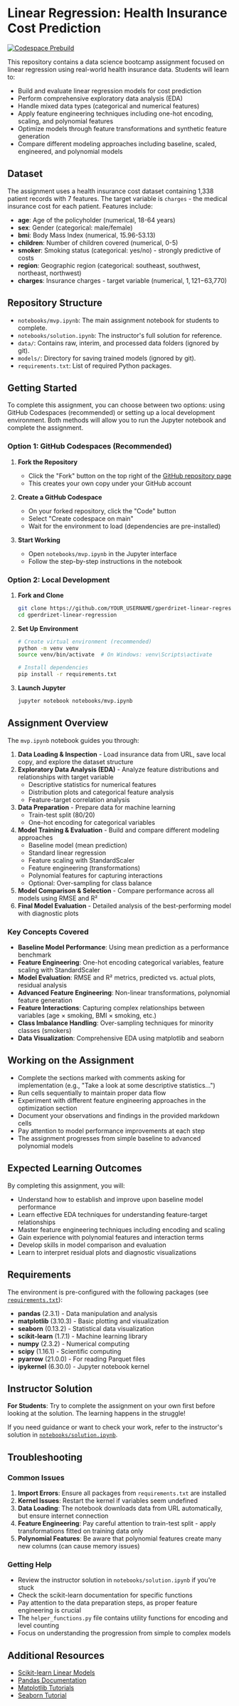 # Linear Regression: Health Insurance Cost Prediction

[![Codespace Prebuild](https://github.com/4GeeksAcademy/gperdrizet-linear-regression/actions/workflows/codespaces/create_codespaces_prebuilds/badge.svg)](https://github.com/4GeeksAcademy/gperdrizet-linear-regression/actions/workflows/codespaces/create_codespaces_prebuilds)

This repository contains a data science bootcamp assignment focused on linear regression using real-world health insurance data. Students will learn to:

- Build and evaluate linear regression models for cost prediction
- Perform comprehensive exploratory data analysis (EDA)
- Handle mixed data types (categorical and numerical features)
- Apply feature engineering techniques including one-hot encoding, scaling, and polynomial features
- Optimize models through feature transformations and synthetic feature generation
- Compare different modeling approaches including baseline, scaled, engineered, and polynomial models

## Dataset

The assignment uses a health insurance cost dataset containing 1,338 patient records with 7 features. The target variable is `charges` - the medical insurance cost for each patient. Features include:

- **age**: Age of the policyholder (numerical, 18-64 years)
- **sex**: Gender (categorical: male/female) 
- **bmi**: Body Mass Index (numerical, 15.96-53.13)
- **children**: Number of children covered (numerical, 0-5)
- **smoker**: Smoking status (categorical: yes/no) - strongly predictive of costs
- **region**: Geographic region (categorical: southeast, southwest, northeast, northwest)
- **charges**: Insurance charges - target variable (numerical, $1,121-$63,770)

## Repository Structure

- `notebooks/mvp.ipynb`: The main assignment notebook for students to complete.
- `notebooks/solution.ipynb`: The instructor's full solution for reference.
- `data/`: Contains raw, interim, and processed data folders (ignored by git).
- `models/`: Directory for saving trained models (ignored by git).
- `requirements.txt`: List of required Python packages.

## Getting Started

To complete this assignment, you can choose between two options: using GitHub Codespaces (recommended) or setting up a local development environment. Both methods will allow you to run the Jupyter notebook and complete the assignment.

### Option 1: GitHub Codespaces (Recommended)

1. **Fork the Repository**
   - Click the "Fork" button on the top right of the [GitHub repository page](https://github.com/4GeeksAcademy/gperdrizet-linear-regression)
   - This creates your own copy under your GitHub account

2. **Create a GitHub Codespace**
   - On your forked repository, click the "Code" button
   - Select "Create codespace on main" 
   - Wait for the environment to load (dependencies are pre-installed)

3. **Start Working**
   - Open `notebooks/mvp.ipynb` in the Jupyter interface
   - Follow the step-by-step instructions in the notebook

### Option 2: Local Development

1. **Fork and Clone**
   ```bash
   git clone https://github.com/YOUR_USERNAME/gperdrizet-linear-regression.git
   cd gperdrizet-linear-regression
   ```

2. **Set Up Environment**
   ```bash
   # Create virtual environment (recommended)
   python -m venv venv
   source venv/bin/activate  # On Windows: venv\Scripts\activate
   
   # Install dependencies
   pip install -r requirements.txt
   ```

3. **Launch Jupyter**
   ```bash
   jupyter notebook notebooks/mvp.ipynb
   ```

## Assignment Overview

The `mvp.ipynb` notebook guides you through:

1. **Data Loading & Inspection** - Load insurance data from URL, save local copy, and explore the dataset structure
2. **Exploratory Data Analysis (EDA)** - Analyze feature distributions and relationships with target variable
   - Descriptive statistics for numerical features
   - Distribution plots and categorical feature analysis
   - Feature-target correlation analysis
3. **Data Preparation** - Prepare data for machine learning
   - Train-test split (80/20)
   - One-hot encoding for categorical variables
4. **Model Training & Evaluation** - Build and compare different modeling approaches
   - Baseline model (mean prediction)
   - Standard linear regression
   - Feature scaling with StandardScaler
   - Feature engineering (transformations)
   - Polynomial features for capturing interactions
   - Optional: Over-sampling for class balance
5. **Model Comparison & Selection** - Compare performance across all models using RMSE and R²
6. **Final Model Evaluation** - Detailed analysis of the best-performing model with diagnostic plots

### Key Concepts Covered

- **Baseline Model Performance**: Using mean prediction as a performance benchmark
- **Feature Engineering**: One-hot encoding categorical variables, feature scaling with StandardScaler
- **Model Evaluation**: RMSE and R² metrics, predicted vs. actual plots, residual analysis
- **Advanced Feature Engineering**: Non-linear transformations, polynomial feature generation
- **Feature Interactions**: Capturing complex relationships between variables (age × smoking, BMI × smoking, etc.)
- **Class Imbalance Handling**: Over-sampling techniques for minority classes (smokers)
- **Data Visualization**: Comprehensive EDA using matplotlib and seaborn

## Working on the Assignment

- Complete the sections marked with comments asking for implementation (e.g., "Take a look at some descriptive statistics...")
- Run cells sequentially to maintain proper data flow
- Experiment with different feature engineering approaches in the optimization section
- Document your observations and findings in the provided markdown cells
- Pay attention to model performance improvements at each step
- The assignment progresses from simple baseline to advanced polynomial models

## Expected Learning Outcomes

By completing this assignment, you will:
- Understand how to establish and improve upon baseline model performance
- Learn effective EDA techniques for understanding feature-target relationships
- Master feature engineering techniques including encoding and scaling
- Gain experience with polynomial features and interaction terms
- Develop skills in model comparison and evaluation
- Learn to interpret residual plots and diagnostic visualizations

## Requirements

The environment is pre-configured with the following packages (see [`requirements.txt`](requirements.txt)):

- **pandas** (2.3.1) - Data manipulation and analysis
- **matplotlib** (3.10.3) - Basic plotting and visualization  
- **seaborn** (0.13.2) - Statistical data visualization
- **scikit-learn** (1.7.1) - Machine learning library
- **numpy** (2.3.2) - Numerical computing
- **scipy** (1.16.1) - Scientific computing
- **pyarrow** (21.0.0) - For reading Parquet files
- **ipykernel** (6.30.0) - Jupyter notebook kernel

## Instructor Solution

**For Students**: Try to complete the assignment on your own first before looking at the solution. The learning happens in the struggle!

If you need guidance or want to check your work, refer to the instructor's solution in [`notebooks/solution.ipynb`](notebooks/solution.ipynb).

## Troubleshooting

### Common Issues

1. **Import Errors**: Ensure all packages from `requirements.txt` are installed
2. **Kernel Issues**: Restart the kernel if variables seem undefined  
3. **Data Loading**: The notebook downloads data from URL automatically, but ensure internet connection
4. **Feature Engineering**: Pay careful attention to train-test split - apply transformations fitted on training data only
5. **Polynomial Features**: Be aware that polynomial features create many new columns (can cause memory issues)

### Getting Help

- Review the instructor solution in `notebooks/solution.ipynb` if you're stuck
- Check the scikit-learn documentation for specific functions
- Pay attention to the data preparation steps, as proper feature engineering is crucial
- The `helper_functions.py` file contains utility functions for encoding and level counting
- Focus on understanding the progression from simple to complex models

## Additional Resources

- [Scikit-learn Linear Models](https://scikit-learn.org/stable/modules/linear_model.html)
- [Pandas Documentation](https://pandas.pydata.org/docs/)
- [Matplotlib Tutorials](https://matplotlib.org/stable/tutorials/index.html)
- [Seaborn Tutorial](https://seaborn.pydata.org/tutorial.html)
